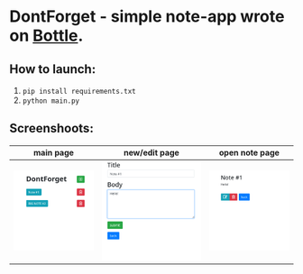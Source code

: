 # DontForget - simple note-app wrote on [Bottle](https://bottlepy.org/). 
## How to launch:
1. `pip install requirements.txt`
2. `python main.py`

## Screenshoots:
|main page|new/edit page|open note page|
|---------|-------------|--------------|
|![Main page](main.png)|![New/edit note](edit.png)|![Open note](open.png)|
